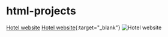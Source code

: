 # html-projects
<a href="https://manismk.github.io/html-projects/hotel_website/">Hotel website</a>
[Hotel website](https://manismk.github.io/html-projects/hotel_website/){:target="_blank"}
![Hotel website](/hotel_website/)  
